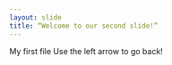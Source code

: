 ```yaml
---
layout: slide
title: “Welcome to our second slide!”
---
```

My first file
Use the left arrow to go back!
